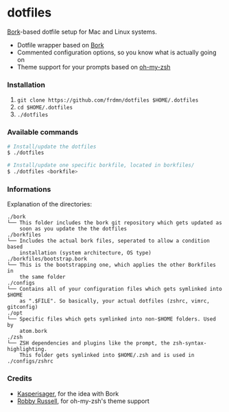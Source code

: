 dotfiles
========

[Bork](https://github.com/mattly/bork)-based dotfile setup for Mac and Linux systems.

* Dotfile wrapper based on [Bork](https://github.com/mattly/bork)
* Commented configuration options, so you know what is actually going on
* Theme support for your prompts based on [oh-my-zsh](https://github.com/robbyrussell/oh-my-zsh/)

### Installation

1. `git clone https://github.com/frdmn/dotfiles $HOME/.dotfiles`
2. `cd $HOME/.dotfiles`
3. `./dotfiles`

### Available commands

```sh
# Install/update the dotfiles
$ ./dotfiles

# Install/update one specific borkfile, located in borkfiles/
$ ./dotfiles <borkfile>
```

### Informations

Explanation of the directories:

```
./bork
└── This folder includes the bork git repository which gets updated as
    soon as you update the the dotfiles 
./borkfiles
└── Includes the actual bork files, seperated to allow a condition based 
    installation (system architecture, OS type) 
./borkfiles/bootstrap.bork
└── This is the bootstrapping one, which applies the other Borkfiles in
    the same folder 
./configs
└── Contains all of your configuration files which gets symlinked into $HOME 
    as ".$FILE". So basically, your actual dotfiles (zshrc, vimrc, gitconfig)
./opt
└── Specific files which gets symlinked into non-$HOME folders. Used by 
    atom.bork
./zsh
└── ZSH dependencies and plugins like the prompt, the zsh-syntax-highlighting.
    This folder gets symlinked into $HOME/.zsh and is used in ./configs/zshrc
```

### Credits

* [Kasperisager](https://github.com/kasperisager), for the idea with Bork
* [Robby Russell](https://github.com/robbyrussell), for oh-my-zsh's theme support